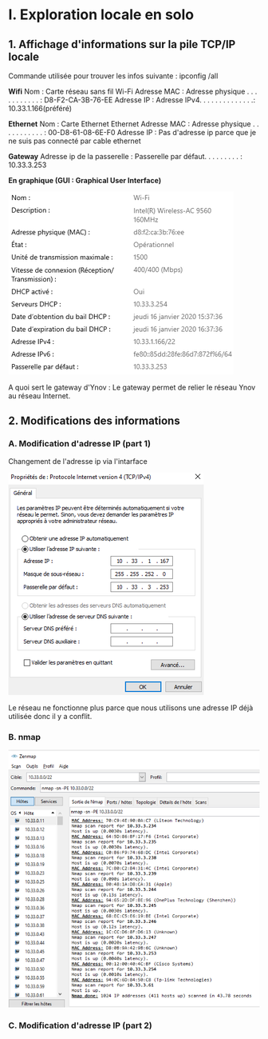 # I. Exploration locale en solo
## 1. Affichage d'informations sur la pile TCP/IP locale

Commande utilisée pour trouver les infos suivante : ipconfig /all

**Wifi**
Nom : Carte réseau sans fil Wi-Fi
Adresse MAC : Adresse physique . . . . . . . . . . . : D8-F2-CA-3B-76-EE
Adresse IP : Adresse IPv4. . . . . . . . . . . . . .: 10.33.1.166(préféré)

**Ethernet**
Nom : Carte Ethernet Ethernet
Adresse MAC : Adresse physique . . . . . . . . . . . : 00-D8-61-08-6E-F0
Adresse IP : Pas d'adresse ip parce que je ne suis pas connecté par cable ethernet 

**Gateway**
Adresse ip de la passerelle : Passerelle par défaut. . . . . . . . . : 10.33.3.253

**En graphique (GUI : Graphical User Interface)**

![GUI_1](img/GUI_1.png)

A quoi sert le gateway d'Ynov : Le gateway permet de relier le réseau Ynov au réseau Internet.

## 2. Modifications des informations
### A. Modification d'adresse IP (part 1)

Changement de l'adresse ip via l'intarface

![GUI_2](img/GUI_2.png)

Le réseau ne fonctionne plus parce que nous utilisons une adresse IP déjà utilisée donc il y a conflit.

### B. nmap

![NMAP](img/NMAP.png)

### C. Modification d'adresse IP (part 2)